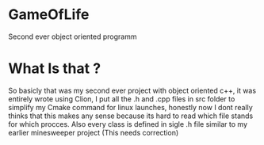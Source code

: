 # GameOfLife
Second ever object oriented programm
# What Is that ?
So basicly that was my second ever project with object oriented c++, it was entirely wrote using Clion, I put all the .h and .cpp files in src folder to simplify my Cmake command for linux launches, honestly now I dont really thinks that this makes any sense because its hard to read which file stands for which procces.
Also every class is defined in sigle .h file similar to my earlier minesweeper project (This needs correction) 
